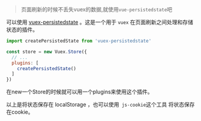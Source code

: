 > 页面刷新的时候不丢失vuex的数据,就使用`vue-persistedstate`吧

可以使用 [vuex-persistedstate](https://github.com/robinvdvleuten/vuex-persistedstate) 。这是一个用于 `vuex` 在页面刷新之间处理和存储状态的插件。

```js
import createPersistedState from 'vuex-persistedstate'

const store = new Vuex.Store({
  // ...
  plugins: [
    createPersistedState()
  ]
})
```

在new一个Store的时候就可以用一个plugins来使用这个插件。

以上是将状态保存在 localStorage ，也可以使用` js-cookie`这个工具 将状态保存在cookie。

